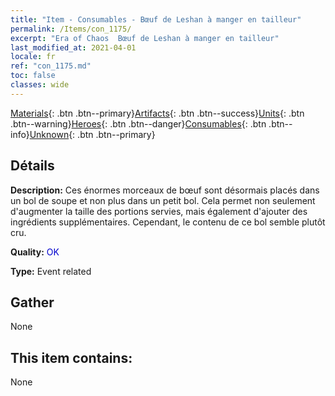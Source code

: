 ```yaml
---
title: "Item - Consumables - Bœuf de Leshan à manger en tailleur"
permalink: /Items/con_1175/
excerpt: "Era of Chaos  Bœuf de Leshan à manger en tailleur"
last_modified_at: 2021-04-01
locale: fr
ref: "con_1175.md"
toc: false
classes: wide
---
```

 [Materials](/fr/Items/){: .btn .btn--primary}[Artifacts](/fr/Items/Artifacts/){: .btn .btn--success}[Units](/fr/Items/Units/){: .btn .btn--warning}[Heroes](/fr/Items/Heroes/){: .btn .btn--danger}[Consumables](/fr/Items/Consumables/){: .btn .btn--info}[Unknown](/fr/Items/Unknown/){: .btn .btn--primary}

## Détails
 **Description:** Ces énormes morceaux de bœuf sont désormais placés dans un bol de soupe et non plus dans un petit bol. Cela permet non seulement d'augmenter la taille des portions servies, mais également d'ajouter des ingrédients supplémentaires. Cependant, le contenu de ce bol semble plutôt cru.

 **Quality:** <span style="color: #0000CD">OK</span>

 **Type:** Event related

## Gather

  None

## This item contains:

  None

